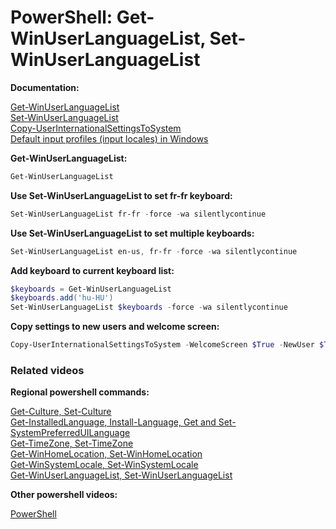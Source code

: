 # PowerShell: Get-WinUserLanguageList, Set-WinUserLanguageList

<b>Documentation:</b>

[Get-WinUserLanguageList](https://learn.microsoft.com/en-us/powershell/module/international/get-winuserlanguagelist?view=windowsserver2022-ps) <br />
[Set-WinUserLanguageList](https://learn.microsoft.com/en-us/powershell/module/international/set-winuserlanguagelist?view=windowsserver2022-ps) <br />
[Copy-UserInternationalSettingsToSystem](https://learn.microsoft.com/en-us/powershell/module/international/copy-userinternationalsettingstosystem?view=windowsserver2022-ps) <br />
[Default input profiles (input locales) in Windows](https://learn.microsoft.com/en-us/windows-hardware/manufacture/desktop/default-input-locales-for-windows-language-packs?view=windows-11)

<b>Get-WinUserLanguageList:</b>

```powershell
Get-WinUserLanguageList
```

<b>Use Set-WinUserLanguageList to set fr-fr keyboard:</b>

```powershell
Set-WinUserLanguageList fr-fr -force -wa silentlycontinue
```

<b>Use Set-WinUserLanguageList to set multiple keyboards:</b>

```powershell
Set-WinUserLanguageList en-us, fr-fr -force -wa silentlycontinue
```

<b>Add keyboard to current keyboard list:</b>

```powershell
$keyboards = Get-WinUserLanguageList
$keyboards.add('hu-HU')
Set-WinUserLanguageList $keyboards -force -wa silentlycontinue
```

<b>Copy settings to new users and welcome screen:</b>

```powershell
Copy-UserInternationalSettingsToSystem -WelcomeScreen $True -NewUser $True
```

### Related videos

<b>Regional powershell commands:</b>

[Get-Culture, Set-Culture]() <br />
[Get-InstalledLanguage, Install-Language, Get and Set-SystemPreferredUILanguage]() <br />
[Get-TimeZone, Set-TimeZone]() <br />
[Get-WinHomeLocation, Set-WinHomeLocation]() <br />
[Get-WinSystemLocale, Set-WinSystemLocale]() <br />
[Get-WinUserLanguageList, Set-WinUserLanguageList]() <br />

<b>Other powershell videos:</b>

[PowerShell](https://www.youtube.com/playlist?list=PLVncjTDMNQ4RDyVzbV0_kpXCScTMgUw_A)